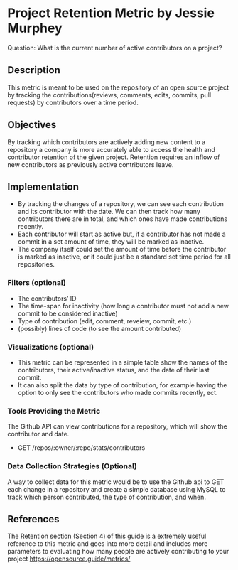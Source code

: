# Project Retention Metric by Jessie Murphey

Question: What is the current number of active contributors on a project?

## Description
This metric is meant to be used on the repository of an open source project by tracking the contributions(reviews, comments, edits, commits, pull requests) by contributors over a time period.

## Objectives	
By tracking which contributors are actively adding new content to a repository a company is more accurately able to access the health  and contributor retention of the given project. Retention requires an inflow of new contributors as previously active contributors leave.

## Implementation
- By tracking the changes of a repository, we can see each contribution and its contributor with the date. We can then track how many contributors there are in total, and which ones have made contributions recently. 
- Each contributor will start as active but, if a contributor has not made a commit in a set amount of time, they will be marked as inactive. 
- The company itself could set the amount of time before the contributor is marked as inactive, or it could just be a standard set time period for all repositories.

### Filters (optional)
- The contributors’ ID 
- The time-span for inactivity (how long a contributor must not add a new commit to be considered inactive)
- Type of contribution (edit, comment, reveiew, commit, etc.)
- (possibly) lines of code (to see the amount contributed)

### Visualizations (optional)
- This metric can be represented in a simple table show the names of the contributors, their active/inactive status, and the date of their last commit. 
- It can also split the data by type of contribution, for example having the option to only see the contributors who made commits recently, ect.

### Tools Providing the Metric
The Github API can view contributions for a repository, which will show the contributor and date.
- GET /repos/:owner/:repo/stats/contributors

### Data Collection Strategies (Optional)
A way to collect data for this metric would be to use the Github api to GET each change in a repository and create a simple database using MySQL to track which person contributed, the type of contribution, and when.

## References
The Retention section (Section 4) of this guide is a extremely useful reference to this metric and goes into more detail and includes more parameters to evaluating how many people are actively contributing to your project https://opensource.guide/metrics/
